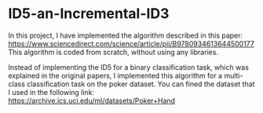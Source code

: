 # ID5-an-Incremental-ID3

In this project, I have implemented the algorithm described in this paper: https://www.sciencedirect.com/science/article/pii/B9780934613644500177
This algorithm is coded from scratch, without using any libraries.

Instead of implementing the ID5 for a binary classification task, which was explained in the original papers, I implemented this algorithm for a multi-class classification task on the poker dataset.
You can fined the dataset that I used in the following link: https://archive.ics.uci.edu/ml/datasets/Poker+Hand
